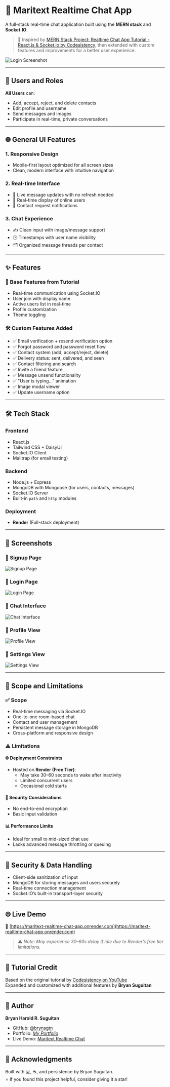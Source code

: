 # 💬 Maritext Realtime Chat App

A full-stack real-time chat application built using the **MERN stack** and **Socket.IO**.

> 🔧 Inspired by [MERN Stack Project: Realtime Chat App Tutorial - React.js & Socket.io by Codesistency](https://www.youtube.com/watch?v=ntKkVrQqBYY), then extended with custom features and improvements for a better user experience.

![Login Screenshot](./screenshots/login.png)

---

## 👤 Users and Roles

**All Users** can:
- Add, accept, reject, and delete contacts  
- Edit profile and username  
- Send messages and images  
- Participate in real-time, private conversations

---

## 🌐 General UI Features

### 1. Responsive Design
- Mobile-first layout optimized for all screen sizes  
- Clean, modern interface with intuitive navigation

### 2. Real-time Interface
- 💬 Live message updates with no refresh needed  
- 👥 Real-time display of online users  
- 🔔 Contact request notifications

### 3. Chat Experience
- ✍️ Clean input with image/message support  
- 🕒 Timestamps with user name visibility  
- 🗂️ Organized message threads per contact

---

## ✨ Features

### 🧱 Base Features from Tutorial
- Real-time communication using Socket.IO  
- User join with display name  
- Active users list in real-time  
- Profile customization  
- Theme toggling

### 🛠️ Custom Features Added
- ✅ Email verification + resend verification option  
- ✅ Forgot password and password reset flow  
- ✅ Contact system (add, accept/reject, delete)  
- ✅ Delivery status: sent, delivered, and seen  
- ✅ Contact filtering and search  
- ✅ Invite a friend feature  
- ✅ Message unsend functionality  
- ✅ "User is typing..." animation  
- ✅ Image modal viewer  
- ✅ Update username option

---

## 🛠 Tech Stack

### Frontend
- React.js  
- Tailwind CSS + DaisyUI  
- Socket.IO Client  
- Mailtrap (for email testing)

### Backend
- Node.js + Express  
- MongoDB with Mongoose (for users, contacts, messages)  
- Socket.IO Server  
- Built-in `path` and `http` modules

### Deployment
- **Render** (Full-stack deployment)

---

## 📸 Screenshots

### 🏁 Signup Page
![Signup Page](./screenshots/signup.png)

### 🏁 Login Page
![Login Page](./screenshots/login.png)

### 💬 Chat Interface
![Chat Interface](./screenshots/home.png)

### 📱 Profile View
![Profile View](./screenshots/profile.png)

### 📱 Settings View
![Settings View](./screenshots/settings.png)

---

## 📌 Scope and Limitations

### ✅ Scope
- Real-time messaging via Socket.IO  
- One-to-one room-based chat  
- Contact and user management  
- Persistent message storage in MongoDB  
- Cross-platform and responsive design

### ⚠️ Limitations

#### 🌐 Deployment Constraints
- Hosted on **Render (Free Tier)**:
  - May take 30–60 seconds to wake after inactivity  
  - Limited concurrent users  
  - Occasional cold starts

#### 🔐 Security Considerations
- No end-to-end encryption  
- Basic input validation

#### 📊 Performance Limits
- Ideal for small to mid-sized chat use  
- Lacks advanced message throttling or queuing

---

## 🔐 Security & Data Handling

- Client-side sanitization of input  
- MongoDB for storing messages and users securely  
- Real-time connection management  
- Socket.IO’s built-in transport-layer security

---

## 🌐 Live Demo

🔗 [https://maritext-realtime-chat-app.onrender.com](https://maritext-realtime-chat-app.onrender.com)

> ⚠️ *Note: May experience 30–60s delay if idle due to Render’s free tier limitations.*

---

## 📖 Tutorial Credit

Based on the original tutorial by [Codesistency on YouTube](https://www.youtube.com/watch?v=ntKkVrQqBYY)  
Expanded and customized with additional features by **Bryan Suguitan**

---

## 👤 Author

**Bryan Harold R. Suguitan**  
- GitHub: [@brynsgtn](https://github.com/brynsgtn)  
- Portfolio: *[My Portfolio](https://brynsgtn-webportfolio.vercel.app/)*  
- Live Demo: [Maritext Realtime Chat](https://maritext-realtime-chat-app.onrender.com)

---

## 🙌 Acknowledgments

Built with 💻, ☕, and persistence by Bryan Suguitan.  
⭐ If you found this project helpful, consider giving it a star!